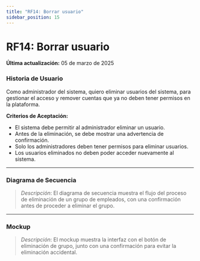 ```yaml
---
title: "RF14: Borrar usuario"  
sidebar_position: 15
---
```


# RF14: Borrar usuario

**Última actualización:** 05 de marzo de 2025

### Historia de Usuario
Como administrador del sistema, quiero eliminar usuarios del sistema, para gestionar el acceso y remover cuentas que ya no deben tener permisos en la plataforma.

  **Criterios de Aceptación:**
  - El sistema debe permitir al administrador eliminar un usuario.
  - Antes de la eliminación, se debe mostrar una advertencia de confirmación.
  - Solo los administradores deben tener permisos para eliminar usuarios.
  - Los usuarios eliminados no deben poder acceder nuevamente al sistema.

---

### Diagrama de Secuencia

> *Descripción*: El diagrama de secuencia muestra el flujo del proceso de eliminación de un grupo de empleados, con una confirmación antes de proceder a eliminar el grupo.

---

### Mockup

> *Descripción*: El mockup muestra la interfaz con el botón de eliminación de grupo, junto con una confirmación para evitar la eliminación accidental.
